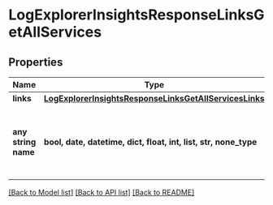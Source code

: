 # LogExplorerInsightsResponseLinksGetAllServices


## Properties
Name | Type | Description | Notes
------------ | ------------- | ------------- | -------------
**links** | [**LogExplorerInsightsResponseLinksGetAllServicesLinks**](LogExplorerInsightsResponseLinksGetAllServicesLinks.md) |  | [optional] 
**any string name** | **bool, date, datetime, dict, float, int, list, str, none_type** | any string name can be used but the value must be the correct type | [optional]

[[Back to Model list]](../README.md#documentation-for-models) [[Back to API list]](../README.md#documentation-for-api-endpoints) [[Back to README]](../README.md)


